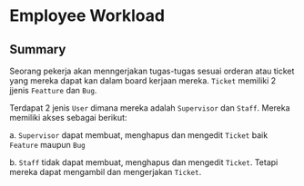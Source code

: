 # Employee Workload

## Summary

Seorang pekerja akan menngerjakan tugas-tugas sesuai orderan atau ticket yang mereka dapat kan dalam board kerjaan mereka. `Ticket` memiliki 2 jjenis `Featture` dan `Bug`.

Terdapat 2 jenis `User` dimana mereka adalah `Supervisor` dan `Staff`. Mereka memiliki akses sebagai berikut:

a. `Supervisor` dapat membuat, menghapus dan mengedit `Ticket` baik `Feature` maupun `Bug`

b. `Staff` tidak dapat membuat, menghapus dan mengedit `Ticket`. Tetapi mereka dapat mengambil dan mengerjakan `Ticket`.